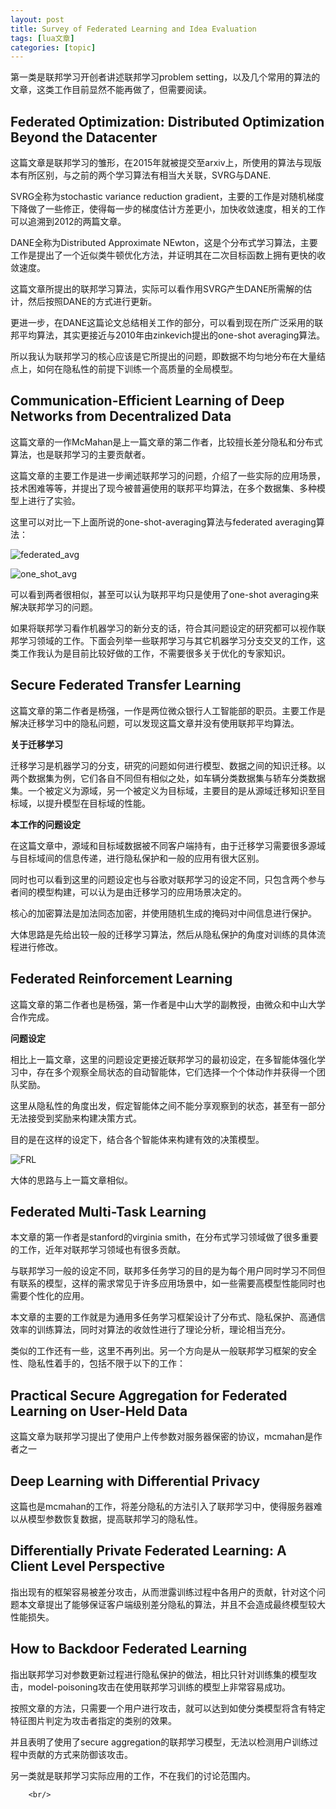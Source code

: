 ```yaml
---
layout: post
title: Survey of Federated Learning and Idea Evaluation 
tags: [lua文章]
categories: [topic]
---
```

<p>第一类是联邦学习开创者讲述联邦学习problem setting，以及几个常用的算法的文章，这类工作目前显然不能再做了，但需要阅读。</p>
<h2 id="Federated-Optimization-Distributed-Optimization-Beyond-the-Datacenter"><a href="#Federated-Optimization-Distributed-Optimization-Beyond-the-Datacenter" class="headerlink" title="Federated Optimization: Distributed Optimization Beyond the Datacenter"></a>Federated Optimization: Distributed Optimization Beyond the Datacenter</h2><p>这篇文章是联邦学习的雏形，在2015年就被提交至arxiv上，所使用的算法与现版本有所区别，与之前的两个学习算法有相当大关联，SVRG与DANE.</p>
<p>SVRG全称为stochastic variance reduction gradient，主要的工作是对随机梯度下降做了一些修正，使得每一步的梯度估计方差更小，加快收敛速度，相关的工作可以追溯到2012的两篇文章。</p>
<p>DANE全称为Distributed Approximate NEwton，这是个分布式学习算法，主要工作是提出了一个近似类牛顿优化方法，并证明其在二次目标函数上拥有更快的收敛速度。</p>
<p>这篇文章所提出的联邦学习算法，实际可以看作用SVRG产生DANE所需解的估计，然后按照DANE的方式进行更新。</p>
<p>更进一步，在DANE这篇论文总结相关工作的部分，可以看到现在所广泛采用的联邦平均算法，其实更接近与2010年由zinkevich提出的one-shot averaging算法。</p>
<p>所以我认为联邦学习的核心应该是它所提出的问题，即数据不均匀地分布在大量结点上，如何在隐私性的前提下训练一个高质量的全局模型。</p>
<h2 id="Communication-Efficient-Learning-of-Deep-Networks-from-Decentralized-Data"><a href="#Communication-Efficient-Learning-of-Deep-Networks-from-Decentralized-Data" class="headerlink" title="Communication-Efficient Learning of Deep Networks from Decentralized Data"></a>Communication-Efficient Learning of Deep Networks from Decentralized Data</h2><p>这篇文章的一作McMahan是上一篇文章的第二作者，比较擅长差分隐私和分布式算法，也是联邦学习的主要贡献者。</p>
<p>这篇文章的主要工作是进一步阐述联邦学习的问题，介绍了一些实际的应用场景，技术困难等等，并提出了现今被普遍使用的联邦平均算法，在多个数据集、多种模型上进行了实验。</p>
<p>这里可以对比一下上面所说的one-shot-averaging算法与federated averaging算法：</p>
<p><img src="https://zyplanethome.files.wordpress.com/2019/09/federated_avg.png" alt="federated_avg"/></p>
<p><img src="https://zyplanethome.files.wordpress.com/2019/09/one_shot_avg.png" alt="one_shot_avg"/></p>
<p>可以看到两者很相似，甚至可以认为联邦平均只是使用了one-shot averaging来解决联邦学习的问题。</p>
<p>如果将联邦学习看作机器学习的新分支的话，符合其问题设定的研究都可以视作联邦学习领域的工作。下面会列举一些联邦学习与其它机器学习分支交叉的工作，这类工作我认为是目前比较好做的工作，不需要很多关于优化的专家知识。</p>
<h2 id="Secure-Federated-Transfer-Learning"><a href="#Secure-Federated-Transfer-Learning" class="headerlink" title="Secure Federated Transfer Learning"></a>Secure Federated Transfer Learning</h2><p>这篇文章的第二作者是杨强，一作是两位微众银行人工智能部的职员。主要工作是解决迁移学习中的隐私问题，可以发现这篇文章并没有使用联邦平均算法。</p>
<p><strong>关于迁移学习</strong></p>
<p>迁移学习是机器学习的分支，研究的问题如何进行模型、数据之间的知识迁移。以两个数据集为例，它们各自不同但有相似之处，如车辆分类数据集与轿车分类数据集。一个被定义为源域，另一个被定义为目标域，主要目的是从源域迁移知识至目标域，以提升模型在目标域的性能。</p>
<p><strong>本工作的问题设定</strong></p>
<p>在这篇文章中，源域和目标域数据被不同客户端持有，由于迁移学习需要很多源域与目标域间的信息传递，进行隐私保护和一般的应用有很大区别。</p>
<p>同时也可以看到这里的问题设定也与谷歌对联邦学习的设定不同，只包含两个参与者间的模型构建，可以认为是由迁移学习的应用场景决定的。</p>
<p>核心的加密算法是加法同态加密，并使用随机生成的掩码对中间信息进行保护。</p>
<p>大体思路是先给出较一般的迁移学习算法，然后从隐私保护的角度对训练的具体流程进行修改。</p>
<h2 id="Federated-Reinforcement-Learning"><a href="#Federated-Reinforcement-Learning" class="headerlink" title="Federated Reinforcement Learning"></a>Federated Reinforcement Learning</h2><p>这篇文章的第二作者也是杨强，第一作者是中山大学的副教授，由微众和中山大学合作完成。</p>
<p><strong>问题设定</strong></p>
<p>相比上一篇文章，这里的问题设定更接近联邦学习的最初设定，在多智能体强化学习中，存在多个观察全局状态的自动智能体，它们选择一个个体动作并获得一个团队奖励。</p>
<p>这里从隐私性的角度出发，假定智能体之间不能分享观察到的状态，甚至有一部分无法接受到奖励来构建决策方式。</p>
<p>目的是在这样的设定下，结合各个智能体来构建有效的决策模型。</p>
<p><img src="https://zyplanethome.files.wordpress.com/2019/09/frl.png" alt="FRL"/></p>
<p>大体的思路与上一篇文章相似。</p>
<h2 id="Federated-Multi-Task-Learning"><a href="#Federated-Multi-Task-Learning" class="headerlink" title="Federated Multi-Task Learning"></a>Federated Multi-Task Learning</h2><p>本文章的第一作者是stanford的virginia smith，在分布式学习领域做了很多重要的工作，近年对联邦学习领域也有很多贡献。</p>
<p>与联邦学习一般的设定不同，联邦多任务学习的目的是为每个用户同时学习不同但有联系的模型，这样的需求常见于许多应用场景中，如一些需要高模型性能同时也需要个性化的应用。</p>
<p>本文章的主要的工作就是为通用多任务学习框架设计了分布式、隐私保护、高通信效率的训练算法，同时对算法的收敛性进行了理论分析，理论相当充分。</p>
<p>类似的工作还有一些，这里不再列出。另一个方向是从一般联邦学习框架的安全性、隐私性着手的，包括不限于以下的工作：</p>
<h2 id="Practical-Secure-Aggregation-for-Federated-Learning-on-User-Held-Data"><a href="#Practical-Secure-Aggregation-for-Federated-Learning-on-User-Held-Data" class="headerlink" title="Practical Secure Aggregation for Federated Learning on User-Held Data"></a>Practical Secure Aggregation for Federated Learning on User-Held Data</h2><p>这篇文章为联邦学习提出了使用户上传参数对服务器保密的协议，mcmahan是作者之一</p>
<h2 id="Deep-Learning-with-Differential-Privacy"><a href="#Deep-Learning-with-Differential-Privacy" class="headerlink" title="Deep Learning with Differential Privacy"></a>Deep Learning with Differential Privacy</h2><p>这篇也是mcmahan的工作，将差分隐私的方法引入了联邦学习中，使得服务器难以从模型参数恢复数据，提高联邦学习的隐私性。</p>
<h2 id="Differentially-Private-Federated-Learning-A-Client-Level-Perspective"><a href="#Differentially-Private-Federated-Learning-A-Client-Level-Perspective" class="headerlink" title="Differentially Private Federated Learning: A Client Level Perspective"></a>Differentially Private Federated Learning: A Client Level Perspective</h2><p>指出现有的框架容易被差分攻击，从而泄露训练过程中各用户的贡献，针对这个问题本文章提出了能够保证客户端级别差分隐私的算法，并且不会造成最终模型较大性能损失。</p>
<h2 id="How-to-Backdoor-Federated-Learning"><a href="#How-to-Backdoor-Federated-Learning" class="headerlink" title="How to Backdoor Federated Learning"></a>How to Backdoor Federated Learning</h2><p>指出联邦学习对参数更新过程进行隐私保护的做法，相比只针对训练集的模型攻击，model-poisoning攻击在使用联邦学习训练的模型上非常容易成功。</p>
<p>按照文章的方法，只需要一个用户进行攻击，就可以达到如使分类模型将含有特定特征图片判定为攻击者指定的类别的效果。</p>
<p>并且表明了使用了secure aggregation的联邦学习模型，无法以检测用户训练过程中贡献的方式来防御该攻击。</p>
<p>另一类就是联邦学习实际应用的工作，不在我们的讨论范围内。</p>

        
        <br/>